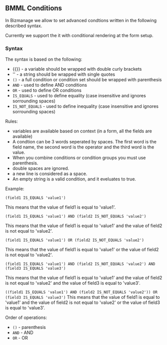 ## BMML Conditions

In Bizmanage we allow to set advanced condtions written in the following described syntax.

Currently we support the it with conditional rendering at the form setup.

### Syntax

The syntax is based on the following:

- {{}} - a variable should be wrapped with double curly brackets
- '' - a string should be wrapped with single quotes
- `()` - a full condition or condition set should be wrapped with parenthesis
- `AND` - used to define AND conditions
- `OR` - used to define OR conditions
- `IS_EQUALS` - used to define equality (case insensitive and ignores sorrounding spaces)
- `IS_NOT_EQUALS` - used to define inequality (case insensitive and ignores sorrounding spaces)

Rules:
* variables are available based on context (in a form, all the fields are available)
* A condtion can be 3 words seperated by spaces. The first word is the field name, the second word is the operator and the third word is the value.
* When you combine conditions or condition groups you must use parenthesis.
* double spaces are ignored.
* a new line is considered as a space.
* An empty string is a valid condition, and it eveluates to true.


Example:

``(field1 IS_EQUALS 'value1')``

This means that the value of field1 is equal to 'value1'.

``(field1 IS_EQUALS 'value1') AND (field2 IS_NOT_EQUALS 'value2')``

This means that the value of field1 is equal to 'value1' and the value of field2 is not equal to 'value2'.

``(field1 IS_EQUALS 'value1') OR (field2 IS_NOT_EQUALS 'value2')``

This means that the value of field1 is equal to 'value1' or the value of field2 is not equal to 'value2'.

``(field1 IS_EQUALS 'value1') AND (field2 IS_NOT_EQUALS 'value2') AND (field3 IS_EQUALS 'value3')``

This means that the value of field1 is equal to 'value1' and the value of field2 is not equal to 'value2' and the value of field3 is equal to 'value3'.

``((field1 IS_EQUALS 'value1') AND (field2 IS_NOT_EQUALS 'value2')) OR (field3 IS_EQUALS 'value3')``
This means that the value of field1 is equal to 'value1' and the value of field2 is not equal to 'value2' or the value of field3 is equal to 'value3'.


Order of operations:
- `()` - parenthesis
- `AND` - AND
- `OR` - OR